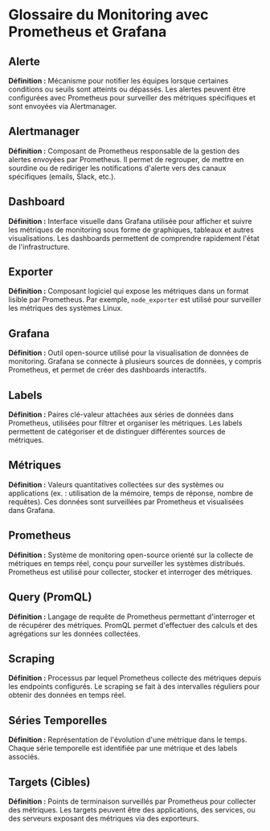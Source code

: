 # Glossaire du Monitoring avec Prometheus et Grafana

## Alerte
**Définition :** Mécanisme pour notifier les équipes lorsque certaines conditions ou seuils sont atteints ou dépassés. Les alertes peuvent être configurées avec Prometheus pour surveiller des métriques spécifiques et sont envoyées via Alertmanager.

## Alertmanager
**Définition :** Composant de Prometheus responsable de la gestion des alertes envoyées par Prometheus. Il permet de regrouper, de mettre en sourdine ou de rediriger les notifications d'alerte vers des canaux spécifiques (emails, Slack, etc.).

## Dashboard
**Définition :** Interface visuelle dans Grafana utilisée pour afficher et suivre les métriques de monitoring sous forme de graphiques, tableaux et autres visualisations. Les dashboards permettent de comprendre rapidement l'état de l'infrastructure.

## Exporter
**Définition :** Composant logiciel qui expose les métriques dans un format lisible par Prometheus. Par exemple, `node_exporter` est utilisé pour surveiller les métriques des systèmes Linux.

## Grafana
**Définition :** Outil open-source utilisé pour la visualisation de données de monitoring. Grafana se connecte à plusieurs sources de données, y compris Prometheus, et permet de créer des dashboards interactifs.

## Labels
**Définition :** Paires clé-valeur attachées aux séries de données dans Prometheus, utilisées pour filtrer et organiser les métriques. Les labels permettent de catégoriser et de distinguer différentes sources de métriques.

## Métriques
**Définition :** Valeurs quantitatives collectées sur des systèmes ou applications (ex. : utilisation de la mémoire, temps de réponse, nombre de requêtes). Ces données sont surveillées par Prometheus et visualisées dans Grafana.

## Prometheus
**Définition :** Système de monitoring open-source orienté sur la collecte de métriques en temps réel, conçu pour surveiller les systèmes distribués. Prometheus est utilisé pour collecter, stocker et interroger des métriques.

## Query (PromQL)
**Définition :** Langage de requête de Prometheus permettant d'interroger et de récupérer des métriques. PromQL permet d'effectuer des calculs et des agrégations sur les données collectées.

## Scraping
**Définition :** Processus par lequel Prometheus collecte des métriques depuis les endpoints configurés. Le scraping se fait à des intervalles réguliers pour obtenir des données en temps réel.

## Séries Temporelles
**Définition :** Représentation de l'évolution d'une métrique dans le temps. Chaque série temporelle est identifiée par une métrique et des labels associés.

## Targets (Cibles)
**Définition :** Points de terminaison surveillés par Prometheus pour collecter des métriques. Les targets peuvent être des applications, des services, ou des serveurs exposant des métriques via des exporteurs.
